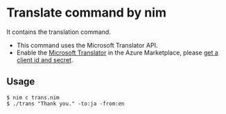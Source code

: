 # Translate command by nim

It contains the translation command.

- This command uses the Microsoft Translator API.
- Enable the [Microsoft Translator](https://datamarket.azure.com/dataset/bing/microsofttranslator) in the Azure Marketplace, please [get a client id and secret](https://datamarket.azure.com/developer/applications).

## Usage

```
$ nim c trans.nim
$ ./trans "Thank you." -to:ja -from:en
```
